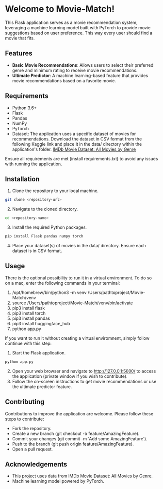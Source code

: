 # Welcome to Movie-Match!
This Flask application serves as a movie recommendation system, leveraging a machine learning model built with PyTorch to provide movie suggestions based on user preference. This way every user should find a movie that fits. 

## Features
- **Basic Movie Recommendations**: Allows users to select their preferred genre and minimum rating to receive movie recommendations.
- **Ultimate Predictor**: A machine learning-based feature that provides movie recommendations based on a favorite movie.

## Requirements
- Python 3.6+
- Flask
- Pandas
- NumPy
- PyTorch
- Dataset: The application uses a specific dataset of movies for recommendations. Download the dataset in CSV format from the following Kaggle link and place it in the data/ directory within the application's folder. [IMDb Movie Dataset: All Movies by Genre](https://www.kaggle.com/datasets/rajugc/imdb-movies-dataset-based-on-genre?select=fantasy.csv)

Ensure all requirements are met (install requirements.txt) to avoid any issues with running the application.


## Installation
1. Clone the repository to your local machine.
```bash
git clone <repository-url>
```
2. Navigate to the cloned directory.
```bash
cd <repository-name>
```
3. Install the required Python packages.
```bash
pip install Flask pandas numpy torch
```
4. Place your dataset(s) of movies in the data/ directory. Ensure each dataset is in CSV format.


## Usage
There is the optional possibility to run it in a virtual environment. To do so on a mac, enter the following commands in your terminal: 

1. /opt/homebrew/bin/python3 -m venv /Users/pathtoproject/Movie-Match/venv
2. source /Users/pathtoproject/Movie-Match/venv/bin/activate
3. pip3 install flask
4. pip3 install torch
5. pip3 install pandas
6. pip3 install huggingface_hub
7. python app.py

If you want to run it without creating a virtual enviromnent, simply follow continue with this step: 

1. Start the Flask application.
```bash
python app.py
```
2. Open your web browser and navigate to http://127.0.0.1:5000/ to access the application (private window if you wish to contribute).
3. Follow the on-screen instructions to get movie recommendations or use the ultimate predictor feature.

## Contributing
Contributions to improve the application are welcome. Please follow these steps to contribute:

- Fork the repository.
- Create a new branch (git checkout -b feature/AmazingFeature).
- Commit your changes (git commit -m 'Add some AmazingFeature').
- Push to the branch (git push origin feature/AmazingFeature).
- Open a pull request.


## Acknowledgements
- This project uses data from [IMDb Movie Dataset: All Movies by Genre](https://www.kaggle.com/datasets/rajugc/imdb-movies-dataset-based-on-genre?select=fantasy.csv).
- Machine learning model powered by PyTorch.
